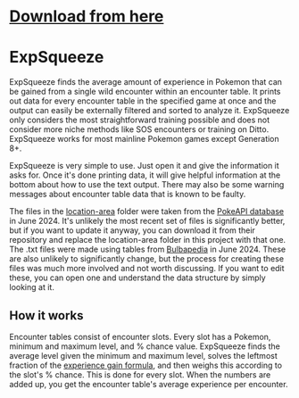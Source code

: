 # [Download from here](https://github.com/Pinsplash/ExpSqueeze/releases)

# ExpSqueeze
ExpSqueeze finds the average amount of experience in Pokemon that can be gained from a single wild encounter within an encounter table. It prints out data for every encounter table in the specified game at once and the output can easily be externally filtered and sorted to analyze it. ExpSqueeze only considers the most straightforward training possible and does not consider more niche methods like SOS encounters or training on Ditto. ExpSqueeze works for most mainline Pokemon games except Generation 8+.

ExpSqueeze is very simple to use. Just open it and give the information it asks for. Once it's done printing data, it will give helpful information at the bottom about how to use the text output. There may also be some warning messages about encounter table data that is known to be faulty.

The files in the [location-area](https://github.com/Pinsplash/ExpSqueeze/tree/main/expsqueeze/expsqueeze/location-area) folder were taken from the [PokeAPI database](https://github.com/PokeAPI/api-data/) in June 2024. It's unlikely the most recent set of files is significantly better, but if you want to update it anyway, you can download it from their repository and replace the location-area folder in this project with that one. The .txt files were made using tables from [Bulbapedia](https://bulbapedia.bulbagarden.net/wiki/List_of_Pok%C3%A9mon_by_effort_value_yield_(Generation_III)) in June 2024. These are also unlikely to significantly change, but the process for creating these files was much more involved and not worth discussing. If you want to edit these, you can open one and understand the data structure by simply looking at it.

## How it works
Encounter tables consist of encounter slots. Every slot has a Pokemon, minimum and maximum level, and % chance value. ExpSqueeze finds the average level given the minimum and maximum level, solves the leftmost fraction of the [experience gain formula](https://bulbapedia.bulbagarden.net/wiki/Experience#Gain_formula), and then weighs this according to the slot's % chance. This is done for every slot. When the numbers are added up, you get the encounter table's average experience per encounter.
